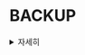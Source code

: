 
# BACKUP

<details>
  <summary>자세히</summary>
# 자료구조

- 이름
  - [ ] Stack
  - [ ] Queue
  - [ ] Priority_Queue
  - [ ] Deque
  - [ ] List
  - [ ] Tree
  - [ ] Graph
- 연관 컨테이너
  - [ ] Set
  - [ ] Multiset
  - [ ] Map
  - [ ] Multimap
  - [ ] hash_map
  - [ ] hash_set
  - [ ] unordered_map
  - [ ] unordered_set

# STL
 - [ ] vector
 - [ ] queue
 - [ ] priority_queue
 - [ ] stack
 - [ ] list
 - [ ] map
 - [ ] set
 - [ ] algorithm

# 심화 자료구조
 - [ ] Segment Tree
 - [ ] Fenwick Tree
 - [ ] Segment Tree with Lazy Propagation
 - [ ] Segment Tree Beats
 - [ ] Persisent Segment Tree
 - [ ] Li Chao Tree
 - [ ] Heavy-Light Decomposition
 - [ ] Centroid 
 - [ ] BST
 - [ ] Merge Sort Tree
 - [ ] Splay
 - [ ] Dynamic Segment Tree
 - [ ] 2D Segment Tree
 - [ ] 2D Fenwick Tree
 - [ ] Rope
</details>
